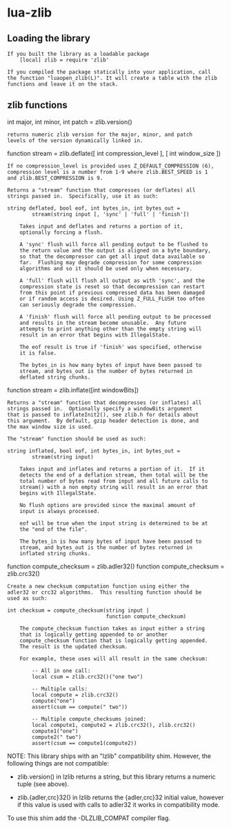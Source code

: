 # lua-zlib

## Loading the library

    If you built the library as a loadable package
        [local] zlib = require 'zlib'

    If you compiled the package statically into your application, call
    the function "luaopen_zlib(L)". It will create a table with the zlib
    functions and leave it on the stack.

## zlib functions
int major, int minor, int patch = zlib.version()

    returns numeric zlib version for the major, minor, and patch
    levels of the version dynamically linked in.

function stream = zlib.deflate([ int compression_level ], [ int window_size ])

    If no compression_level is provided uses Z_DEFAULT_COMPRESSION (6),
    compression level is a number from 1-9 where zlib.BEST_SPEED is 1
    and zlib.BEST_COMPRESSION is 9.

    Returns a "stream" function that compresses (or deflates) all
    strings passed in.  Specifically, use it as such:

    string deflated, bool eof, int bytes_in, int bytes_out =
            stream(string input [, 'sync' | 'full' | 'finish'])

        Takes input and deflates and returns a portion of it,
        optionally forcing a flush.

        A 'sync' flush will force all pending output to be flushed to
        the return value and the output is aligned on a byte boundary,
        so that the decompressor can get all input data available so
        far.  Flushing may degrade compression for some compression
        algorithms and so it should be used only when necessary.

        A 'full' flush will flush all output as with 'sync', and the
        compression state is reset so that decompression can restart
        from this point if previous compressed data has been damaged
        or if random access is desired. Using Z_FULL_FLUSH too often
        can seriously degrade the compression. 

        A 'finish' flush will force all pending output to be processed
        and results in the stream become unusable.  Any future
        attempts to print anything other than the empty string will
        result in an error that begins with IllegalState.

        The eof result is true if 'finish' was specified, otherwise
        it is false.

        The bytes_in is how many bytes of input have been passed to
        stream, and bytes_out is the number of bytes returned in
        deflated string chunks.

function stream = zlib.inflate([int windowBits])

    Returns a "stream" function that decompresses (or inflates) all
    strings passed in.  Optionally specify a windowBits argument
    that is passed to inflateInit2(), see zlib.h for details about
    this argument.  By default, gzip header detection is done, and
    the max window size is used.

    The "stream" function should be used as such:

    string inflated, bool eof, int bytes_in, int bytes_out =
            stream(string input)

        Takes input and inflates and returns a portion of it.  If it
        detects the end of a deflation stream, then total will be the
        total number of bytes read from input and all future calls to
        stream() with a non empty string will result in an error that
        begins with IllegalState.

        No flush options are provided since the maximal amount of
        input is always processed.

        eof will be true when the input string is determined to be at
        the "end of the file".

        The bytes_in is how many bytes of input have been passed to
        stream, and bytes_out is the number of bytes returned in
        inflated string chunks.


function compute_checksum = zlib.adler32()
function compute_checksum = zlib.crc32()

    Create a new checksum computation function using either the
    adler32 or crc32 algorithms.  This resulting function should be
    used as such:

    int checksum = compute_checksum(string input |
                                    function compute_checksum)

        The compute_checksum function takes as input either a string
        that is logically getting appended to or another
        compute_checksum function that is logically getting appended.
        The result is the updated checksum.

        For example, these uses will all result in the same checksum:

            -- All in one call:
            local csum = zlib.crc32()("one two")

            -- Multiple calls:
            local compute = zlib.crc32()
            compute("one")
            assert(csum == compute(" two"))

            -- Multiple compute_checksums joined:
            local compute1, compute2 = zlib.crc32(), zlib.crc32()
            compute1("one")
            compute2(" two")
            assert(csum == compute1(compute2))

NOTE: This library ships with an "lzlib" compatibility shim. However, the
following things are not compatible:

 * zlib.version() in lzlib returns a string, but this library returns a
   numeric tuple (see above).

 * zlib.{adler,crc}32() in lzlib returns the {adler,crc}32 initial value,
   however if this value is used with calls to adler32 it works in
   compatibility mode.

To use this shim add the -DLZLIB_COMPAT compiler flag.